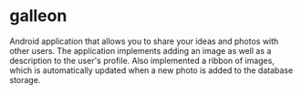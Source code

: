 # galleon
Android application that allows you to share your ideas and photos with other users. The application implements adding an image as well as a description to the user's profile.  Also implemented a ribbon of images, which is automatically updated when a new photo is added to the database storage.
